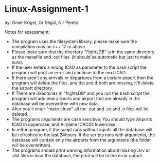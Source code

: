 # Linux-Assignment-1
by: Omer Kriger, Or Segal, Nir Peretz.

Notes for assessment:
- The program uses the filesystem library, please make sure the compilation runs on c++ 17 or above.
- Please make sure that the directory "flightsDB" is in the same directory as the makefile and .out files. (it should be automatic but just to make sure).
- If the user enters a wrong ICAO as parameter to the bash script the program will print an error and continue to the next ICAO.
- If there aren't any arrivals or departures from a certain airport then the program will delete the files .arv/.dst and if both are missing,
  it'll delete the airport directory.
- If There are directories in "flightsDB" and you run the bash script the program will add new airports and airport that are already in the database will be overwritten with new data.
- After you'll enter "make clean" all the .out and .so and .o files will be deleted.
- The programs arguments are case sensitive, You should type Airports ICAO in uppercase, and Airplane ICAO24 lowercase.
- In reRun program, if the script runs without inputs all the database will be refreshed to the last 24hours.
  if the scripts runs with arguments, the database will contain only the airports from the arguments (the folder will be overwritten). 
- The programs should print warning information about missing .arv or .dst files in load the database, the print will be to the error output. 

